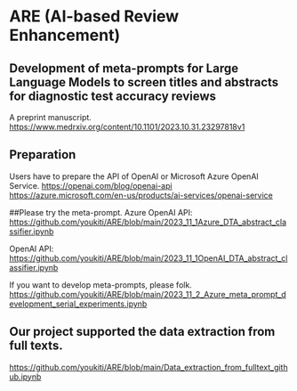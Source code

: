 # ARE (AI-based Review Enhancement)
## Development of meta-prompts for Large Language Models to screen titles and abstracts for diagnostic test accuracy reviews
A preprint manuscript.
https://www.medrxiv.org/content/10.1101/2023.10.31.23297818v1

## Preparation
Users have to prepare the API of OpenAI or Microsoft Azure OpenAI Service.
https://openai.com/blog/openai-api
https://azure.microsoft.com/en-us/products/ai-services/openai-service

##Please try the meta-prompt.
Azure OpenAI API:
https://github.com/youkiti/ARE/blob/main/2023_11_1Azure_DTA_abstract_classifier.ipynb

OpenAI API:
https://github.com/youkiti/ARE/blob/main/2023_11_1OpenAI_DTA_abstract_classifier.ipynb

If you want to develop meta-prompts, please folk.
https://github.com/youkiti/ARE/blob/main/2023_11_2_Azure_meta_prompt_development_serial_experiments.ipynb

## Our project supported the data extraction from full texts.
https://github.com/youkiti/ARE/blob/main/Data_extraction_from_fulltext_github.ipynb

